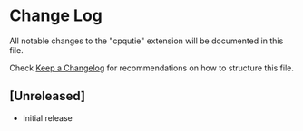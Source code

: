 # Change Log

All notable changes to the "cpqutie" extension will be documented in this file.

Check [Keep a Changelog](http://keepachangelog.com/) for recommendations on how to structure this file.

## [Unreleased]

- Initial release
